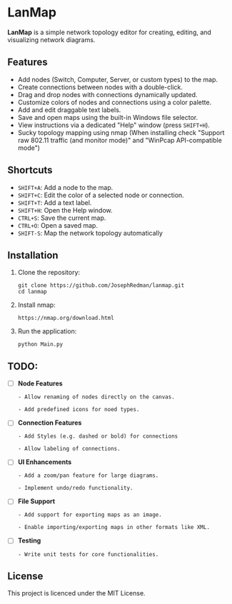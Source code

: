 # LanMap  

**LanMap** is a simple network topology editor for creating, editing, and visualizing network diagrams.  

## Features  
- Add nodes (Switch, Computer, Server, or custom types) to the map.  
- Create connections between nodes with a double-click.  
- Drag and drop nodes with connections dynamically updated.  
- Customize colors of nodes and connections using a color palette.  
- Add and edit draggable text labels.  
- Save and open maps using the built-in Windows file selector.  
- View instructions via a dedicated "Help" window (press `SHIFT+H`).
- Sucky topology mapping using nmap (When installing check "Support raw 802.11 traffic (and monitor mode)" and "WinPcap API-compatible mode")

## Shortcuts  
- `SHIFT+A`: Add a node to the map.  
- `SHIFT+C`: Edit the color of a selected node or connection.  
- `SHIFT+T`: Add a text label.  
- `SHIFT+H`: Open the Help window.  
- `CTRL+S`: Save the current map.  
- `CTRL+O`: Open a saved map.
- `SHIFT-S`: Map the network topology automatically

## Installation

1. Clone the repository:  
   ```
   git clone https://github.com/JosephRedman/lanmap.git  
   cd lanmap
   ```
2. Install nmap:
   ```
   https://nmap.org/download.html
   ```
3. Run the application:
   ```
   python Main.py
   ```

## TODO:

- [ ] **Node Features**
      
      - Allow renaming of nodes directly on the canvas.
      
      - Add predefined icons for noed types.
      

- [ ] **Connection Features**
      
      - Add Styles (e.g. dashed or bold) for connections
      
      - Allow labeling of connections.
      

- [ ] **UI Enhancements**
      
      - Add a zoom/pan feature for large diagrams.
      
      - Implement undo/redo functionality.


- [ ] **File Support**
      
      - Add support for exporting maps as an image.
      
      - Enable importing/exporting maps in other formats like XML.


- [ ] **Testing**
      
      - Write unit tests for core functionalities.


## License
This project is licenced under the MIT License.
